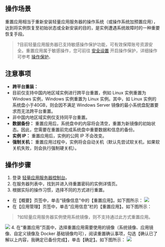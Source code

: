 ## 操作场景

重置应用相当于重新安装轻量应用服务器的操作系统（或操作系统加预置应用），达到将实例恢复至初始状态或全新安装的目的，是实例遭遇系统故障时的一种重要恢复手段。
>?目前轻量应用服务器已支持敏感操作保护功能，可有效保障账号资源安全。重置应用属于敏感操作，您可前往 [安全设置](https://console.cloud.tencent.com/developer/security) 开启操作保护，详细操作可参考 [操作保护](https://cloud.tencent.com/document/product/378/10740)。
>



## 注意事项
 - **跨平台重装：** 
  - 目前仅支持中国内地区域实例进行跨平台重置，例如 Linux 实例重置为 Windows 实例，Windows 实例重置为 Linux 实例。其中，如 Linux 实例的系统盘小于40GB，则会因不满足 Windows Server 镜像的最小系统盘配置要求而无法跨平台重置。
  - 非中国内地区域实例仅支持同平台重置。
 - **数据备份：** 重置应用后，系统盘中的内容将会清空，重置为新镜像的初始状态。因此，您需要在重置前完成系统盘中重要数据和信息的备份。
 - **实例 IP：** 重置应用后，实例的公网 IP 不会改变。
 - **强制关机：** 重置应用过程中，实例将会自动关机（默认先尝试软关机，如果软关机失败，则会执行强制硬关机）。


## 操作步骤

1. 登录 [轻量应用服务器控制台](https://console.cloud.tencent.com/lighthouse/instance/index)。
2. 在服务器列表中，找到并进入待重置密码的实例详情页。
3. 根据实际的操作习惯，选择不同的方式进行重置。
 - 在【概要】页签中，单击“镜像信息”中的【重置应用】。如下图所示：
![](https://main.qcloudimg.com/raw/edb779e3e1bea8ffd4b85a83d9020192.png)
 - 在【应用管理】页签中，单击“应用信息”栏的【重置应用】。如下图所示：
>?如轻量应用服务器实例使用系统镜像，则不支持通过此方式重置应用。
>
![](https://main.qcloudimg.com/raw/5d4816aee840fb0f0ca5f8b68e2eb8b0.png)
4. 在“重置应用”页面中，选择重置应用需要使用的镜像（系统镜像、应用镜像、自定义镜像及 Docker 基础镜像均可），阅读重置确认事项，勾选【确认已了解以上内容，我确定已备份完成】，单击【确定】。如下图所示：
![](https://main.qcloudimg.com/raw/2b2e496240a5e028f7b65027d8f8d4e3.png)


